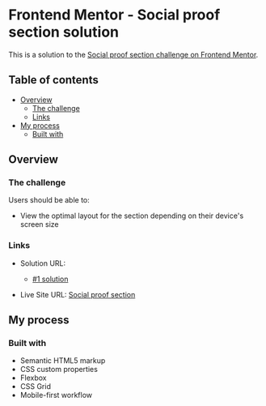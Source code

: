# Frontend Mentor - Social proof section solution

This is a solution to the [Social proof section challenge on Frontend Mentor](https://www.frontendmentor.io/challenges/social-proof-section-6e0qTv_bA). 

## Table of contents

- [Overview](#overview)
  - [The challenge](#the-challenge)
  - [Links](#links)
- [My process](#my-process)
  - [Built with](#built-with)

## Overview

### The challenge

Users should be able to:

- View the optimal layout for the section depending on their device's screen size

### Links

- Solution URL: 
  - [#1 solution](https://your-solution-url.com)

- Live Site URL: [Social proof section](https://erinchocolate7.netlify.app/)

## My process

### Built with

- Semantic HTML5 markup
- CSS custom properties
- Flexbox
- CSS Grid
- Mobile-first workflow
